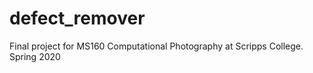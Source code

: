 # defect_remover
Final project for MS160 Computational Photography at Scripps College.  Spring 2020
